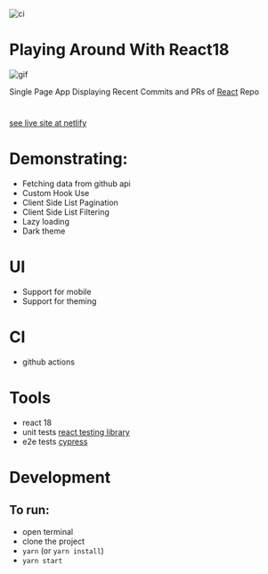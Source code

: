 ![ci](https://github.com/shootermv/fb-paginated-commits-react18/actions/workflows/node.js.yml/badge.svg)
# Playing Around With React18

![gif](./commits.gif)

Single Page App Displaying Recent Commits and PRs of [React](https://reactjs.org) Repo  

#

[see live site at netlify](https://react18play.netlify.app/)   
# Demonstrating:

- Fetching data from github api
- Custom Hook Use
- Client Side List Pagination
- Client Side List Filtering
- Lazy loading 
- Dark theme

# UI
- Support for mobile
- Support for theming

# CI
- github actions

# Tools
- react 18
- unit tests [react testing library](https://testing-library.com/)
- e2e tests [cypress](https://www.cypress.io/)

# Development
## To run:
- open terminal
- clone the project
- `yarn` (or `yarn install`)
- `yarn start`

